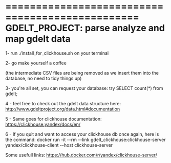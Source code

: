 ================================================
GDELT_PROJECT:  parse analyze and map gdelt data
================================================

1- run ./install_for_clickhouse.sh on your terminal

2- go make yourself a coffee

(the intermediate CSV files are being removed as we insert them into the database, no need to tidy things up)


3- you're all set, you can request your database: try 
                                                   SELECT count(*) from gdelt;

4 - feel free to check out the gdelt data structure here: http://www.gdeltproject.org/data.html#documentation


5 - Same goes for clickhouse documentation: https://clickhouse.yandex/docs/en/


6 - If you quit and want to access your clickhouse db once again, here is the command: docker run -it --rm --link gdelt_clickhouse:clickhouse-server yandex/clickhouse-client --host clickhouse-server

Some usefull links: 
    https://hub.docker.com/r/yandex/clickhouse-server/
    
